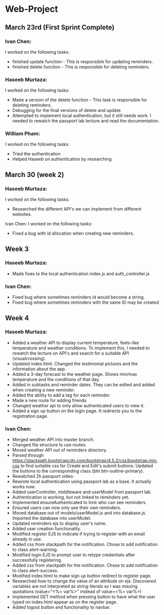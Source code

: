 # Web-Project

## March 23rd (First Sprint Complete)

### Ivan Chen:
I worked on the following tasks:
- finished update function - This is responsible for updating reminders.
- finished delete function - This is responsible for deleting reminders.

### Haseeb Murtaza:
I worked on the following tasks:
- Made a version of the delete function - This task is responsible for deleting reminders.
- Debugging for the final versions of delete and update
- Attempted to implement local authentication, but it still needs work. I needed to rewatch the passport lab lecture and read the documentation.

### William Pham:
I worked on the following tasks:
- Tried the authentication
- Helped Haseeb on authentication by researching

## March 30 (week 2)

### Haseeb Murtaza:
I worked on the following tasks:
- Researched the different API's we can implement from different websites.

Ivan Chen:
I worked on the following tasks:
- Fixed a bug with id allocation when creating new reminders.

## Week 3

### Haseeb Murtaza:
- Made fixes to the local authentication index.js and auth_controller.js 

### Ivan Chen:
- Fixed bug where sometimes reminders id would become a string.
- Fixed bug where sometimes reminders with the same ID may be created

## Week 4

### Haseeb Murtaza: 
- Added a weather API to display current temperature, feels-like temperature and weather conditions. To implement this, I needed to rewatch the lecture on API's and search for a suitable API (visualcrossing).
- Updated index.html. Changed the testimonial pictures and the information about the app.
- Added a 3-day forecast to the weather page. Shows min/max temperature and the conditions of that day.
- Added in subtasks and reminder dates. They can be edited and added when creating a new reminder.
- Added the ability to add a tag for each reminder.
- Made a new route for adding friends
- Changed weather api to only allow authenticated users to view it.
- Added a sign up button on the login page. It redirects you to the registration page.

### Ivan Chen:
- Merged weather API into master branch.
- Changed file structure to use routes.
- Moved weather API out of reminders directory.
- Parsed through https://stackpath.bootstrapcdn.com/bootstrap/4.5.2/css/bootstrap.min.css to find suitable css for Create and Edit's submit buttons. Updated the buttons to the corresponding class (btn btn-outline-primary).
- Rewatched 2h passport video.
- Rewrote local authentication using passport lab as a base. It actually works now.
- Added userController, middleware and userModel from passport lab.
- Authentication is working, but not linked to reminders yet.
- Implemented ensureAuthenticated to limit who can see reminders.
- Ensured users can now only see their own reminders.
- Moved database out of models/userModel.js and into database.js. Imported the database into userModel.
- Updated reminders ejs to display user's name.
- Added user creation functionality.
- Modified register EJS to indicate if trying to register with an email already in use.
- Added css from stackpath for the notification. Chose to add notification to class alert-warning.
- Modified login EJS to prompt user to retype credentials after successfully registering.
- Added css from stackpath for the notification. Chose to add notification to class alert-success.
- Modified index.html to make sign up button redirect to register page.
- Researched how to change the value of an attribute on ejs. Discovered variables are not interpreted as string literals so I was missing quotations (value="<%= var%>" instead of value=<%= var%>)
- Implemented GET method when pressing button to have what the user typed on index.html appear as on the register page.
- Added logout button and functionality to navbar.
